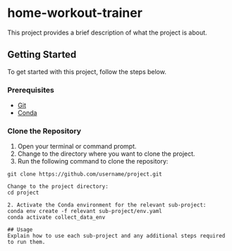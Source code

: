 # home-workout-trainer

This project provides a brief description of what the project is about.

## Getting Started

To get started with this project, follow the steps below.

### Prerequisites

- [Git](https://git-scm.com/)
- [Conda](https://docs.conda.io/en/latest/)

### Clone the Repository

1. Open your terminal or command prompt.
2. Change to the directory where you want to clone the project.
3. Run the following command to clone the repository:

```shell
git clone https://github.com/username/project.git

Change to the project directory:
cd project

2. Activate the Conda environment for the relevant sub-project:
conda env create -f relevant sub-project/env.yaml
conda activate collect_data_env

## Usage
Explain how to use each sub-project and any additional steps required to run them.
